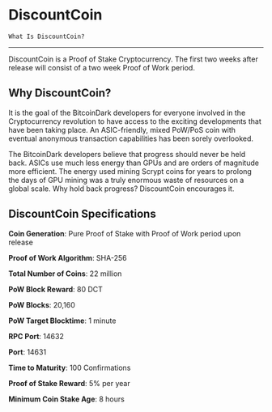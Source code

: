 
DiscountCoin
============================


    What Is DiscountCoin? 
----------------------------

DiscountCoin is a Proof of Stake Cryptocurrency. The first two weeks after release will consist of a two week Proof of Work period.

Why DiscountCoin?
--------------------------

It is the goal of the BitcoinDark developers for everyone involved in the Cryptocurrency revolution to have access to the exciting developments that have been taking place. An ASIC-friendly, mixed PoW/PoS coin with eventual anonymous transaction capabilities has been sorely overlooked.

The BitcoinDark developers believe that progress should never be held back. ASICs use much less energy than GPUs and are orders of magnitude more efficient. The energy used mining Scrypt coins for years to prolong the days of GPU mining was a truly enormous waste of resources on a global scale. Why hold back progress? DiscountCoin encourages it.

DiscountCoin Specifications
--------------------------

**Coin Generation**: Pure Proof of Stake with Proof of Work period upon release

**Proof of Work Algorithm**: SHA-256

**Total Number of Coins**: 22 million

**PoW Block Reward**: 80 DCT

**PoW Blocks**: 20,160
                          
**PoW Target Blocktime**: 1 minute

**RPC Port**: 14632

**Port**: 14631

**Time to Maturity**: 100 Confirmations

**Proof of Stake Reward**: 5% per year

**Minimum Coin Stake Age**: 8 hours


